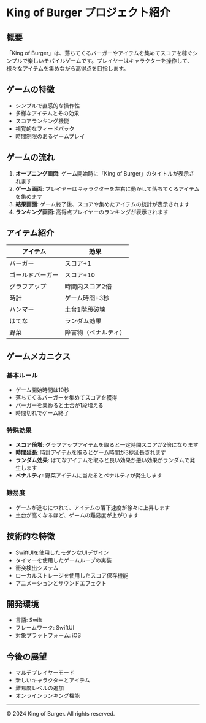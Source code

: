 # King of Burger プロジェクト紹介

## 概要
「King of Burger」は、落ちてくるバーガーやアイテムを集めてスコアを稼ぐシンプルで楽しいモバイルゲームです。プレイヤーはキャラクターを操作して、様々なアイテムを集めながら高得点を目指します。

## ゲームの特徴

- シンプルで直感的な操作性
- 多様なアイテムとその効果
- スコアランキング機能
- 視覚的なフィードバック
- 時間制限のあるゲームプレイ

## ゲームの流れ

1. **オープニング画面**: ゲーム開始時に「King of Burger」のタイトルが表示されます
2. **ゲーム画面**: プレイヤーはキャラクターを左右に動かして落ちてくるアイテムを集めます
3. **結果画面**: ゲーム終了後、スコアや集めたアイテムの統計が表示されます
4. **ランキング画面**: 高得点プレイヤーのランキングが表示されます

## アイテム紹介

| アイテム | 効果 |
|---------|------|
| バーガー | スコア+1 |
| ゴールドバーガー | スコア+10 |
| グラフアップ | 時間内スコア2倍 |
| 時計 | ゲーム時間+3秒 |
| ハンマー | 土台1階段破壊 |
| はてな | ランダム効果 |
| 野菜 | 障害物（ペナルティ） |

## ゲームメカニクス

### 基本ルール
- ゲーム開始時間は10秒
- 落ちてくるバーガーを集めてスコアを獲得
- バーガーを集めると土台が1段増える
- 時間切れでゲーム終了

### 特殊効果
- **スコア倍増**: グラフアップアイテムを取ると一定時間スコアが2倍になります
- **時間延長**: 時計アイテムを取るとゲーム時間が3秒延長されます
- **ランダム効果**: はてなアイテムを取ると良い効果か悪い効果がランダムで発生します
- **ペナルティ**: 野菜アイテムに当たるとペナルティが発生します

### 難易度
- ゲームが進むにつれて、アイテムの落下速度が徐々に上昇します
- 土台が高くなるほど、ゲームの難易度が上がります

## 技術的な特徴

- SwiftUIを使用したモダンなUIデザイン
- タイマーを使用したゲームループの実装
- 衝突検出システム
- ローカルストレージを使用したスコア保存機能
- アニメーションとサウンドエフェクト

## 開発環境

- 言語: Swift
- フレームワーク: SwiftUI
- 対象プラットフォーム: iOS

## 今後の展望

- マルチプレイヤーモード
- 新しいキャラクターとアイテム
- 難易度レベルの追加
- オンラインランキング機能

---

© 2024 King of Burger. All rights reserved.
